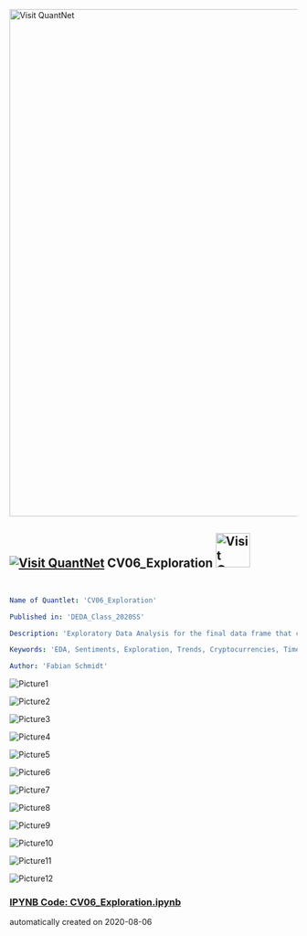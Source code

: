 [<img src="https://github.com/QuantLet/Styleguide-and-FAQ/blob/master/pictures/banner.png" width="888" alt="Visit QuantNet">](http://quantlet.de/)

## [<img src="https://github.com/QuantLet/Styleguide-and-FAQ/blob/master/pictures/qloqo.png" alt="Visit QuantNet">](http://quantlet.de/) **CV06_Exploration** [<img src="https://github.com/QuantLet/Styleguide-and-FAQ/blob/master/pictures/QN2.png" width="60" alt="Visit QuantNet 2.0">](http://quantlet.de/)

```yaml


Name of Quantlet: 'CV06_Exploration'

Published in: 'DEDA_Class_2020SS'

Description: 'Exploratory Data Analysis for the final data frame that consists of tweet sentiments, google trend and market data'

Keywords: 'EDA, Sentiments, Exploration, Trends, Cryptocurrencies, Time Series'

Author: 'Fabian Schmidt'

```

![Picture1](bitcoin_trends_daily.png)

![Picture2](dist_tweets_by_hour.png)

![Picture3](dist_tweets_length.png)

![Picture4](trends_daily.png)

![Picture5](tweets_by_hour.png)

![Picture6](tweets_wordcloud.png)

![Picture7](tweets_wordcloud_transp.png)

![Picture8](vcrix.png)

![Picture9](vcrix_acf_pacf.png)

![Picture10](vcrix_by_day.png)

![Picture11](vcrix_lof_diff.png)

![Picture12](vcrix_log_diff.png)

### [IPYNB Code: CV06_Exploration.ipynb](CV06_Exploration.ipynb)


automatically created on 2020-08-06